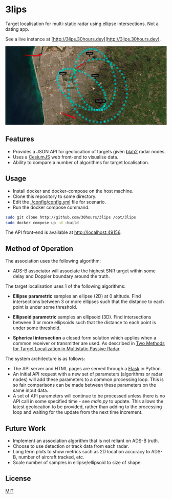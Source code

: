 # 3lips

Target localisation for multi-static radar using ellipse intersections. Not a dating app.

See a live instance at [http://3lips.30hours.dev](http://3lips.30hours.dev).

![3lips example display](./example.png "3lips")

## Features

- Provides a JSON API for geolocation of targets given [blah2](http://github.com/30hours/blah2) radar nodes.
- Uses a [CesiumJS](http://github.com/CesiumGS/cesium) web front-end to visualise data.
- Ability to compare a number of algorithms for target localisation.

## Usage

- Install docker and docker-compose on the host machine.
- Clone this repository to some directory.
- Edit the [./config/config.yml](config./config.yml) file for scenario.
- Run the docker compose command.

```bash
sudo git clone http://github.com/30hours/3lips /opt/3lips
sudo docker compose up -d —build
```

The API front-end is available at [http://localhost:49156](http://localhost:49156).

## Method of Operation

The association uses the following algorithm:

- ADS-B associator will associate the highest SNR target within some delay and Doppler boundary around the truth.

The target localisation uses 1 of the following algorithms:

- **Ellipse parametric** samples an ellipse (2D) at 0 altitude. Find intersections between 3 or more ellipses such that the distance to each point is under some threshold.

- **Ellipsoid parametric** samples an ellipsoid (3D). Find intersections between 3 or more ellipsoids such that the distance to each point is under some threshold.

- **Spherical intersection** a closed form solution which applies when a common receiver or transmitter are used. As described in [Two Methods for Target Localization in Multistatic Passive Radar](https://ieeexplore.ieee.org/document/6129656).

The system architecture is as follows:

- The API server and HTML pages are served through a [Flask](http://github.com/pallets/flask) in Python.
- An initial API request with a new set of parameters (algorithms or radar nodes) will add these parameters to a common processing loop. This is so fair comparisons can be made between these parameters on the same input data.
- A set of API parameters will continue to be processed unless there is no API call in some specified time - see *main.py* to update. This allows the latest geolocation to be provided, rather than adding to the processing loop and waiting for the update from the next time increment.

## Future Work

- Implement an association algorithm that is not reliant on ADS-B truth.
- Choose to use detection or track data from each radar.
- Long term plots to show metrics such as 2D location accuracy to ADS-B, number of aircraft tracked, etc.
- Scale number of samples in ellipse/ellipsoid to size of shape.

## License

[MIT](http://choosealicense.com/licenses/mit)

